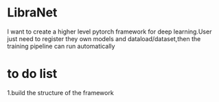 # LibraNet
I want to create a higher level pytorch framework for deep learning.User just need to register they own models and dataload/dataset,then the training pipeline can run automatically

<h1>to do list</h1>
1.build the structure of the framework
